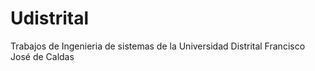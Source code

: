 # Udistrital
Trabajos de Ingenieria de sistemas de la Universidad Distrital Francisco José de Caldas
